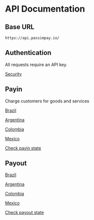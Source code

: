 # API Documentation

## Base URL
`https://api.passimpay.io/`

## Authentication
All requests require an API key.

[Security](docs/security.md)

## Payin
Charge customers for goods and services

[Brazil](docs/payin/brazil.md)

[Argentina](docs/payin/argentina.md)

[Colombia](docs/payin/colombia.md)

[Mexico](docs/payin/mexico.md)

[Check payin state](docs/instatus.md)

## Payout

[Brazil](docs/payut/brazil.md)

[Argentina](docs/payut/argentina.md)

[Colombia](docs/payut/colombia.md)

[Mexico](docs/payut/mexico.md)

[Check payout state](docs/outstatus.md)

